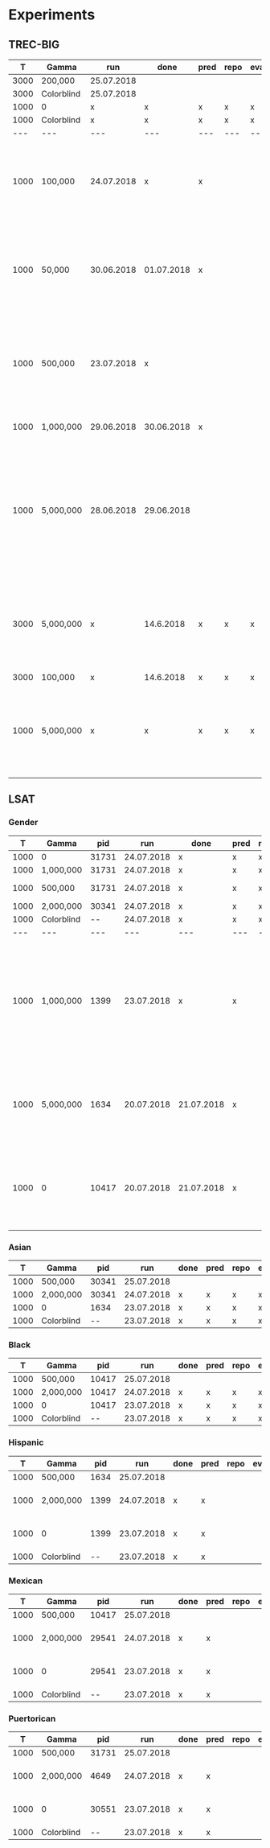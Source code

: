 # Experiments

## TREC-BIG

| T | Gamma | run | done | pred | repo | eval | comments |
| --- | --- | --- | ---| --- | --- | --- | --- |
| 3000 | 200,000 | 25.07.2018 |  |  |  |  |  |
| 3000 | Colorblind | 25.07.2018 |  |  |  |  |  |
| 1000 | 0 | x | x | x | x | x | |
| 1000 | Colorblind | x | x | x | x | x | |
| --- | --- | --- | ---| --- | --- | --- | --- |
| 1000 | 100,000 | 24.07.2018 | x | x |  |  | FAILED: number of iterations too small, gamma small enough though |
| 1000 | 50,000 | 30.06.2018 | 01.07.2018 | x |  |  | Gamma might be to large for the small gamma case, have to wait to find large gamma first|
| 1000 | 500,000 | 23.07.2018 | x |  |  |  | FAILED: gamma too large, cost function looks weird; running on LSAT server with PID 31731 |
| 1000 | 1,000,000 | 29.06.2018 | 30.06.2018 | x |  |  | FAILED; gamma still too large |
| 1000 | 5,000,000 | 28.06.2018 | 29.06.2018 |  |  |  | trying with dataset with continuous scores, using 50 queries for training, but only 200 candidates --> gamma too large, convergence looked weird |
| 3000 | 5,000,000 | x | 14.6.2018 | x | x | x | higher iterations did not make women to be distributed evenly, but also rates all women to top positions |
| 3000 | 100,000 | x | 14.6.2018 | x | x | x | |
| 1000 | 5,000,000 | x | x | x | x | x | made all women appear in top positions, super weird, trying to have better convergence |

## LSAT

### Gender

| T | Gamma | pid | run | done | pred | repo | eval | comments |
| --- | --- | --- | --- | ---| --- | --- | --- | --- |
| 1000 | 0 | 31731 | 24.07.2018 | x | x | x | x |  |
| 1000 | 1,000,000 | 31731 | 24.07.2018 | x | x | x | x |  |
| 1000 | 500,000 | 31731 | 24.07.2018 | x | x | x | x | might be a bit too small |
| 1000 | 2,000,000 | 30341 | 24.07.2018 | x | x | x | x |  |
| 1000 | Colorblind | -- | 24.07.2018 | x | x | x | x | |
| --- | --- | --- | --- | ---| --- | --- | --- | --- |
| 1000 | 1,000,000 | 1399 | 23.07.2018 | x | x | | | gamma seems to be still too small, because mean of positions of protected and non-protected group is not yet equal|
| 1000 | 5,000,000 | 1634 | 20.07.2018 | 21.07.2018 | x | | | FAILED; subsampled dataset, now has ~1700 candidates in training set |
| 1000 | 0 | 10417 | 20.07.2018 | 21.07.2018 | x | | | FAILED; subsampled dataset, now has ~1700 candidates in training set |



### Asian

| T | Gamma | pid | run | done | pred | repo | eval | comments |
| --- | --- | --- | --- | ---| --- | --- | --- | --- |
| 1000 | 500,000 | 30341 | 25.07.2018 |  |  |  |  |  |
| 1000 | 2,000,000 | 30341 | 24.07.2018 | x | x | x | x |  |
| 1000 | 0 | 1634 | 23.07.2018 | x | x | x | x |  |
| 1000 | Colorblind | -- | 23.07.2018 | x | x | x | x | |


### Black

| T | Gamma | pid | run | done | pred | repo | eval | comments |
| --- | --- | --- | --- | ---| --- | --- | --- | --- |
| 1000 | 500,000 | 10417 | 25.07.2018 |  |  |  |  |  |
| 1000 | 2,000,000 | 10417 | 24.07.2018 | x | x | x | x |  |
| 1000 | 0 | 10417 | 23.07.2018 | x | x | x | x |  |
| 1000 | Colorblind | -- | 23.07.2018 | x | x | x | x |


### Hispanic

| T | Gamma | pid | run | done | pred | repo | eval | comments |
| --- | --- | --- | --- | ---| --- | --- | --- | --- |
| 1000 | 500,000 | 1634 | 25.07.2018 |  |  |  |  |  |
| 1000 | 2,000,000 | 1399 | 24.07.2018 | x | x | | | running on TREC server |
| 1000 | 0 | 1399 | 23.07.2018 | x | x | | | running on TREC server |
| 1000 | Colorblind | -- | 23.07.2018 | x | x | | |


### Mexican

| T | Gamma | pid | run | done | pred | repo | eval | comments |
| --- | --- | --- | --- | ---| --- | --- | --- | --- |
| 1000 | 500,000 | 10417 | 25.07.2018 |  |  |  |  |  |
| 1000 | 2,000,000 | 29541 | 24.07.2018 | x | x | | | running on TREC server |
| 1000 | 0 | 29541 | 23.07.2018 | x | x | | | running on TREC server |
| 1000 | Colorblind | -- | 23.07.2018 | x | x | | |



### Puertorican

| T | Gamma | pid | run | done | pred | repo | eval | comments |
| --- | --- | --- | --- | ---| --- | --- | --- | --- |
| 1000 | 500,000 | 31731 | 25.07.2018 |  | | |  |  |
| 1000 | 2,000,000 | 4649 | 24.07.2018 | x | x | | | running on TREC server |
| 1000 | 0 | 30551 | 23.07.2018 | x | x | | | running on TREC server |
| 1000 | Colorblind | -- | 23.07.2018 | x | x | | |

